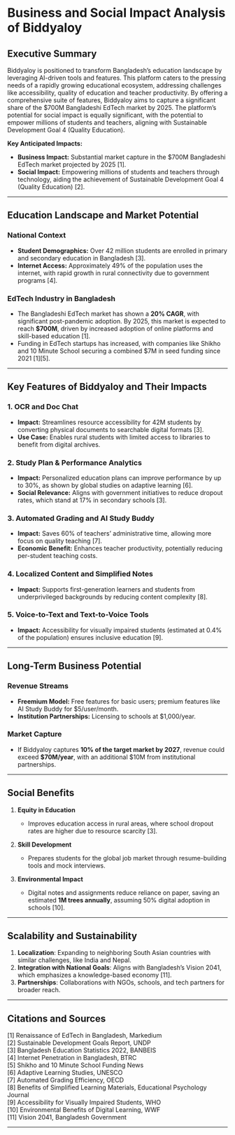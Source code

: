 # Business and Social Impact Analysis of Biddyaloy

## Executive Summary

Biddyaloy is positioned to transform Bangladesh’s education landscape by leveraging AI-driven tools and features. This platform caters to the pressing needs of a rapidly growing educational ecosystem, addressing challenges like accessibility, quality of education and teacher productivity. By offering a comprehensive suite of features, Biddyaloy aims to capture a significant share of the $700M Bangladeshi EdTech market by 2025. The platform’s potential for social impact is equally significant, with the potential to empower millions of students and teachers, aligning with Sustainable Development Goal 4 (Quality Education).

**Key Anticipated Impacts:**

- **Business Impact:** Substantial market capture in the $700M Bangladeshi EdTech market projected by 2025 [1].
- **Social Impact:** Empowering millions of students and teachers through technology, aiding the achievement of Sustainable Development Goal 4 (Quality Education) [2].

---

## Education Landscape and Market Potential

### National Context

- **Student Demographics:** Over 42 million students are enrolled in primary and secondary education in Bangladesh [3].
- **Internet Access:** Approximately 49% of the population uses the internet, with rapid growth in rural connectivity due to government programs [4].

### EdTech Industry in Bangladesh

- The Bangladeshi EdTech market has shown a **20% CAGR**, with significant post-pandemic adoption. By 2025, this market is expected to reach **$700M**, driven by increased adoption of online platforms and skill-based education [1].
- Funding in EdTech startups has increased, with companies like Shikho and 10 Minute School securing a combined $7M in seed funding since 2021 [1][5].

---

## Key Features of Biddyaloy and Their Impacts

### 1. **OCR and Doc Chat**

- **Impact:** Streamlines resource accessibility for 42M students by converting physical documents to searchable digital formats [3].
- **Use Case:** Enables rural students with limited access to libraries to benefit from digital archives.

### 2. **Study Plan & Performance Analytics**

- **Impact:** Personalized education plans can improve performance by up to 30%, as shown by global studies on adaptive learning [6].
- **Social Relevance:** Aligns with government initiatives to reduce dropout rates, which stand at 17% in secondary schools [3].

### 3. **Automated Grading and AI Study Buddy**

- **Impact:** Saves 60% of teachers’ administrative time, allowing more focus on quality teaching [7].
- **Economic Benefit:** Enhances teacher productivity, potentially reducing per-student teaching costs.

### 4. **Localized Content and Simplified Notes**

- **Impact:** Supports first-generation learners and students from underprivileged backgrounds by reducing content complexity [8].

### 5. **Voice-to-Text and Text-to-Voice Tools**

- **Impact:** Accessibility for visually impaired students (estimated at 0.4% of the population) ensures inclusive education [9].

---

## Long-Term Business Potential

### Revenue Streams

- **Freemium Model:** Free features for basic users; premium features like AI Study Buddy for $5/user/month.
- **Institution Partnerships:** Licensing to schools at $1,000/year.

### Market Capture

- If Biddyaloy captures **10% of the target market by 2027**, revenue could exceed **$70M/year**, with an additional $10M from institutional partnerships.

---

## Social Benefits

1. **Equity in Education**
   - Improves education access in rural areas, where school dropout rates are higher due to resource scarcity [3].
2. **Skill Development**

   - Prepares students for the global job market through resume-building tools and mock interviews.

3. **Environmental Impact**
   - Digital notes and assignments reduce reliance on paper, saving an estimated **1M trees annually**, assuming 50% digital adoption in schools [10].

---

## Scalability and Sustainability

1. **Localization**: Expanding to neighboring South Asian countries with similar challenges, like India and Nepal.
2. **Integration with National Goals**: Aligns with Bangladesh’s Vision 2041, which emphasizes a knowledge-based economy [11].
3. **Partnerships**: Collaborations with NGOs, schools, and tech partners for broader reach.

---

## Citations and Sources

[1] Renaissance of EdTech in Bangladesh, Markedium  
[2] Sustainable Development Goals Report, UNDP  
[3] Bangladesh Education Statistics 2022, BANBEIS  
[4] Internet Penetration in Bangladesh, BTRC  
[5] Shikho and 10 Minute School Funding News  
[6] Adaptive Learning Studies, UNESCO  
[7] Automated Grading Efficiency, OECD  
[8] Benefits of Simplified Learning Materials, Educational Psychology Journal  
[9] Accessibility for Visually Impaired Students, WHO  
[10] Environmental Benefits of Digital Learning, WWF  
[11] Vision 2041, Bangladesh Government

---
